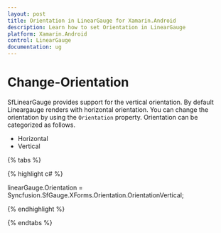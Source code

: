 ```yaml
---
layout: post
title: Orientation in LinearGauge for Xamarin.Android
description: Learn how to set Orientation in LinearGauge
platform: Xamarin.Android
control: LinearGauge
documentation: ug
---
```


# Change-Orientation

SfLinearGauge provides support for the vertical orientation. By default Lineargauge renders with horizontal orientation. You can change the orientation by using the `Orientation` property. Orientation can be categorized as follows. 

* Horizontal
* Vertical

{% tabs %}

{% highlight c# %}

linearGauge.Orientation = Syncfusion.SfGauge.XForms.Orientation.OrientationVertical;

{% endhighlight %}

{% endtabs %}

